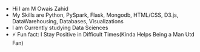 - Hi I am M Owais Zahid
- My Skills are Python, PySpark, Flask, Mongodb, HTML/CSS, D3.js, DataWarehousing, Databases, Visualizations
- I am Currently studying Data Sciences
- ⚡ Fun fact: I Stay Positive in Difficult Times(Kinda Helps Being a Man Utd Fan)
